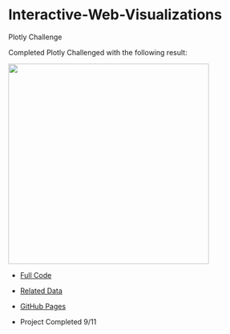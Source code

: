 # Interactive-Web-Visualizations
Plotly Challenge

Completed Plotly Challenged with the following result:

<img src="https://github.com/CLyseT/Interactive-Web-Visualizations/blob/main/Images%20File/Screen%20Shot%202021-09-11%20at%209.38.52%20AM.png" width=400>



* [Full Code](https://github.com/CLyseT/Interactive-Web-Visualizations/tree/main/Code%20Files)

* [Related Data](https://github.com/CLyseT/Interactive-Web-Visualizations/tree/main/Data%20Files)

* [GitHub Pages](https://clyset.github.io/CLyse.github.io-Interactive-Web-Visualizations-/)

* Project Completed 9/11

